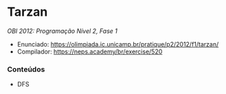 # Tarzan
*OBI 2012: Programação Nível 2, Fase 1*

- Enunciado: https://olimpiada.ic.unicamp.br/pratique/p2/2012/f1/tarzan/
- Compilador: https://neps.academy/br/exercise/520

### Conteúdos
- DFS